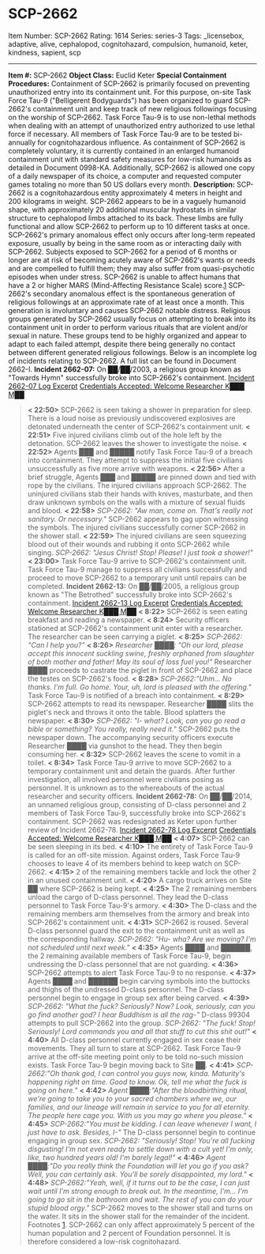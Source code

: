 # SCP-2662
Item Number: SCP-2662
Rating: 1614
Series: series-3
Tags: _licensebox, adaptive, alive, cephalopod, cognitohazard, compulsion, humanoid, keter, kindness, sapient, scp

---

**Item #:** SCP-2662
**Object Class:** Euclid Keter
**Special Containment Procedures:** Containment of SCP-2662 is primarily focused on preventing unauthorized entry into its containment unit. For this purpose, on-site Task Force Tau-9 ("Belligerent Bodyguards") has been organized to guard SCP-2662's containment unit and keep track of new religious followings focusing on the worship of SCP-2662. Task Force Tau-9 is to use non-lethal methods when dealing with an attempt of unauthorized entry authorized to use lethal force if necessary. All members of Task Force Tau-9 are to be tested bi-annually for cognitohazardous influence.
As containment of SCP-2662 is completely voluntary, it is currently contained in an enlarged humanoid containment unit with standard safety measures for low-risk humanoids as detailed in Document 0998-KA. Additionally, SCP-2662 is allowed one copy of a daily newspaper of its choice, a computer and requested computer games totaling no more than 50 US dollars every month.
**Description:** SCP-2662 is a cognitohazardous entity approximately 4 meters in height and 200 kilograms in weight. SCP-2662 appears to be in a vaguely humanoid shape, with approximately 20 additional muscular hydrostats in similar structure to cephalopod limbs attached to its back. These limbs are fully functional and allow SCP-2662 to perform up to 10 different tasks at once.
SCP-2662's primary anomalous effect only occurs after long-term repeated exposure, usually by being in the same room as or interacting daily with SCP-2662. Subjects exposed to SCP-2662 for a period of 6 months or longer are at risk of becoming acutely aware of SCP-2662's wants or needs and are compelled to fulfill them; they may also suffer from quasi-psychotic episodes when under stress. SCP-2662 is unable to affect humans that have a 2 or higher MARS (Mind-Affecting Resistance Scale) score.[1](javascript:;)
SCP-2662's secondary anomalous effect is the spontaneous generation of religious followings at an approximate rate of at least once a month. This generation is involuntary and causes SCP-2662 notable distress.
Religious groups generated by SCP-2662 usually focus on attempting to break into its containment unit in order to perform various rituals that are violent and/or sexual in nature. These groups tend to be highly organized and appear to adapt to each failed attempt, despite there being generally no contact between different generated religious followings.
Below is an incomplete log of incidents relating to SCP-2662. A full list can be found in Document 2662-I.
**Incident 2662-07:** On ██/██/2003, a religious group known as "Towards Hymn" successfully broke into SCP-2662's containment.
[Incident 2662-07 Log Excerpt](javascript:;)
[Credentials Accepted: Welcome Researcher K███ M██](javascript:;)
> **< 22:50>** SCP-2662 is seen taking a shower in preparation for sleep. There is a loud noise as previously undiscovered explosives are detonated underneath the center of SCP-2662's containment unit.
> **< 22:51>** Five injured civilians climb out of the hole left by the detonation. SCP-2662 leaves the shower to investigate the noise.
> **< 22:52>** Agents ███ and █████ notify Task Force Tau-9 of a breach into containment. They attempt to suppress the initial five civilians unsuccessfully as five more arrive with weapons.
> **< 22:56>** After a brief struggle, Agents ███ and █████ are pinned down and tied with rope by the civilians. The injured civilians approach SCP-2662. The uninjured civilians stab their hands with knives, masturbate, and then draw unknown symbols on the walls with a mixture of sexual fluids and blood.
> **< 22:58>** _SCP-2662: "Aw man, come on. That's really not sanitary. Or necessary."_ SCP-2662 appears to gag upon witnessing the symbols. The injured civilians successfully corner SCP-2662 in the shower stall. 
> **< 22:59>** The injured civilians are seen squeezing blood out of their wounds and rubbing it onto SCP-2662 while singing. _SCP-2662: "Jesus Christ! Stop! Please! I just took a shower!"_
> **< 23:00>** Task Force Tau-9 arrive to SCP-2662's containment unit. Task Force Tau-9 manage to suppress all civilians successfully and proceed to move SCP-2662 to a temporary unit until repairs can be completed.
**Incident 2662-13:** On ██/██/2005, a religious group known as "The Betrothed" successfully broke into SCP-2662's containment.
[Incident 2662-13 Log Excerpt](javascript:;)
[Credentials Accepted: Welcome Researcher K███ M██](javascript:;)
> **< 8:22>** SCP-2662 is seen eating breakfast and reading a newspaper.
> **< 8:24>** Security officers stationed at SCP-2662's containment unit enter with a researcher. The researcher can be seen carrying a piglet.
> **< 8:25>** _SCP-2662: "Can I help you?"_
> **< 8:26>** _Researcher ████: "Oh our lord, please accept this innocent suckling swine, freshly orphaned from slaughter of both mother and father! May its soul of loss fuel you!"_ Researcher ████ proceeds to castrate the piglet in front of SCP-2662 and place the testes on SCP-2662's food.
> **< 8:28>** _SCP-2662:"Uhm… No thanks. I'm full. Go home. Your, uh, lord is pleased with the offering."_ Task Force Tau-9 is notified of a breach into containment.
> **< 8:29>** SCP-2662 attempts to read its newspaper. Researcher ████ slits the piglet's neck and throws it onto the table. Blood splatters the newspaper.
> **< 8:30>** _SCP-2662: "I- what? Look, can you go read a bible or something? You really, really need it."_ SCP-2662 puts the newspaper down. The accompanying security officers execute Researcher ████ via gunshot to the head. They then begin consuming her.
> **< 8:32>** SCP-2662 leaves the scene to vomit in a toilet.
> **< 8:34>** Task Force Tau-9 arrive to move SCP-2662 to a temporary containment unit and detain the guards.
After further investigation, all involved personnel were civilians posing as personnel. It is unknown as to the whereabouts of the actual researcher and security officers.
**Incident 2662-78:** On ██/██/2014, an unnamed religious group, consisting of D-class personnel and 2 members of Task Force Tau-9, successfully broke into SCP-2662's containment. SCP-2662 was redesignated as Keter upon further review of Incident 2662-78.
[Incident 2662-78 Log Excerpt](javascript:;)
[Credentials Accepted: Welcome Researcher K███ M██](javascript:;)
> **< 4:07>** SCP-2662 can be seen sleeping in its bed.
> **< 4:10>** The entirety of Task Force Tau-9 is called for an off-site mission. Against orders, Task Force Tau-9 chooses to leave 4 of its members behind to keep watch on SCP-2662.
> **< 4:15>** 2 of the remaining members tackle and lock the other 2 in an unused containment unit.
> **< 4:20>** A cargo truck arrives on Site ██ where SCP-2662 is being kept.
> **< 4:25>** The 2 remaining members unload the cargo of D-class personnel. They lead the D-class personnel to Task Force Tau-9's armory.
> **< 4:30>** The D-class and the remaining members arm themselves from the armory and break into SCP-2662's containment unit.
> **< 4:31>** SCP-2662 is roused. Several D-class personnel guard the exit to the containment unit as well as the corresponding hallway. _SCP-2662: "Hu- wha? Are we moving? I'm not scheduled until next week."_
> **< 4:35>** Agents ████ and ██████, the 2 remaining available members of Task Force Tau-9, begin undressing the D-class personnel that are not guarding.
> **< 4:36>** SCP-2662 attempts to alert Task Force Tau-9 to no response.
> **< 4:37>** Agents ████ and ██████ begin carving symbols into the buttocks and thighs of the undressed D-class personnel. The D-class personnel begin to engage in group sex after being carved.
> **< 4:39>** _SCP-2662: "What the fuck? Seriously? Now? Look, seriously, can you go find another god? I hear Buddhism is all the rag-"_ D-class 99304 attempts to pull SCP-2662 into the group. _SCP-2662: "The fuck! Stop! Seriously! Lord commands you and all that stuff to cut this shit out!"_
> **< 4:40>** All D-class personnel currently engaged in sex cease their movements. They all turn to stare at SCP-2662. Task Force Tau-9 arrive at the off-site meeting point only to be told no-such mission exists. Task Force Tau-9 begin moving back to Site ██.
> **< 4:41>** _SCP-2662:"Oh thank god, I can control you guys now, kinda. Maturity's happening right on time. Good to know. Ok, tell me what the fuck is going on here."_
> **< 4:42>** _Agent ████:"After the bloodbirthing ritual, we're going to take you to your sacred chambers where we, our families, and our lineage will remain in service to you for all eternity. The people here cage you. With us you may go where you please."_
> **< 4:45>** _SCP-2662:"You must be kidding. I can leave whenever I want, I just have to ask. Besides, I-"_ The D-class personnel begin to continue engaging in group sex. _SCP-2662: "Seriously! Stop! You're all fucking disgusting! I'm not even ready to settle down with a cult yet! I'm only, like, two hundred years old! I'm barely legal!"_
> **< 4:46>** _Agent ████:"Do you really think the Foundation will let you go if you ask? Well, you can certainly ask. You'll be sorely disappointed, my lord."_
> **< 4:48>** _SCP-2662:"Yeah, well, if it turns out to be the case, I can just wait until I'm strong enough to break out. In the meantime, I'm… I'm going to go sit in the bathroom and wait. The rest of you can do your stupid blood orgy."_ SCP-2662 moves to the shower stall and turns on the water. It sits in the shower stall for the remainder of the incident.
Footnotes
[1](javascript:;). SCP-2662 can only affect approximately 5 percent of the human population and 2 percent of Foundation personnel. It is therefore considered a low-risk cognitohazard.